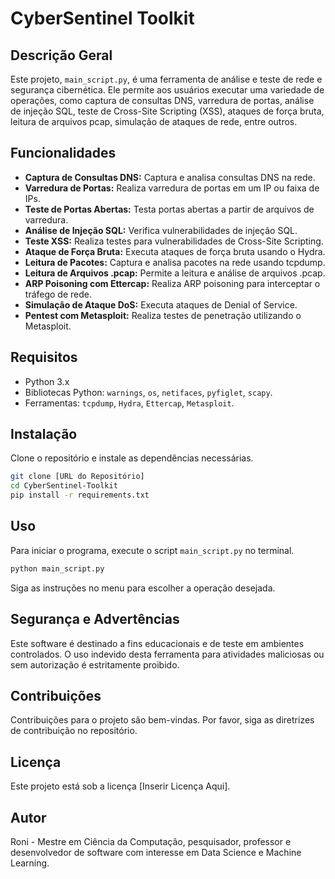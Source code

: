 # CyberSentinel Toolkit

## Descrição Geral

Este projeto, `main_script.py`, é uma ferramenta de análise e teste de rede e segurança cibernética. Ele permite aos usuários executar uma variedade de operações, como captura de consultas DNS, varredura de portas, análise de injeção SQL, teste de Cross-Site Scripting (XSS), ataques de força bruta, leitura de arquivos pcap, simulação de ataques de rede, entre outros.

## Funcionalidades

- **Captura de Consultas DNS:** Captura e analisa consultas DNS na rede.
- **Varredura de Portas:** Realiza varredura de portas em um IP ou faixa de IPs.
- **Teste de Portas Abertas:** Testa portas abertas a partir de arquivos de varredura.
- **Análise de Injeção SQL:** Verifica vulnerabilidades de injeção SQL.
- **Teste XSS:** Realiza testes para vulnerabilidades de Cross-Site Scripting.
- **Ataque de Força Bruta:** Executa ataques de força bruta usando o Hydra.
- **Leitura de Pacotes:** Captura e analisa pacotes na rede usando tcpdump.
- **Leitura de Arquivos .pcap:** Permite a leitura e análise de arquivos .pcap.
- **ARP Poisoning com Ettercap:** Realiza ARP poisoning para interceptar o tráfego de rede.
- **Simulação de Ataque DoS:** Executa ataques de Denial of Service.
- **Pentest com Metasploit:** Realiza testes de penetração utilizando o Metasploit.

## Requisitos

- Python 3.x
- Bibliotecas Python: `warnings`, `os`, `netifaces`, `pyfiglet`, `scapy`.
- Ferramentas: `tcpdump`, `Hydra`, `Ettercap`, `Metasploit`.

## Instalação

Clone o repositório e instale as dependências necessárias.

```bash
git clone [URL do Repositório]
cd CyberSentinel-Toolkit
pip install -r requirements.txt
```

## Uso

Para iniciar o programa, execute o script `main_script.py` no terminal.

```bash
python main_script.py
```

Siga as instruções no menu para escolher a operação desejada.

## Segurança e Advertências

Este software é destinado a fins educacionais e de teste em ambientes controlados. O uso indevido desta ferramenta para atividades maliciosas ou sem autorização é estritamente proibido.

## Contribuições

Contribuições para o projeto são bem-vindas. Por favor, siga as diretrizes de contribuição no repositório.

## Licença

Este projeto está sob a licença [Inserir Licença Aqui].

## Autor

Roni - Mestre em Ciência da Computação, pesquisador, professor e desenvolvedor de software com interesse em Data Science e Machine Learning.
